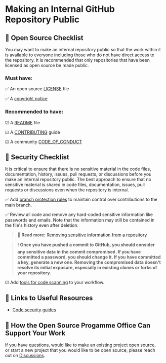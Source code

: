 # Making an Internal GitHub Repository Public

## 📃 Open Source Checklist

You may want to make an internal repository public so that the work within it is available to everyone including those who do not have direct access to the repository. It is recommended that only repositories that have been licensed as open source be made public.

### Must have:

✅ An open source [LICENSE](choosing_a_license.md#license-reference) file

✅ A [copyright notice](choosing_a_license.md#copyright-notice)

### Recommended to have:

☑ A [README](sample_readme.md) file

☑ A [CONTRIBUTING](developing_contribution_guide.md) guide

☑ A community [CODE_OF_CONDUCT](https://github.com/WorldHealthOrganization/open-source-communication-channel/blob/main/CODE_OF_CONDUCT.md ':target=_blank') 

## 🔐 Security Checklist

It is critical to ensure that there is no sensitive material in the code files, documentation, history, issues, pull requests, or discussions before you make an internal repository public. The best approach to ensure that no sensitive material is shared in code files, documentation, issues, pull requests or discussions even when the repository is internal.

✅ Add [branch protection rules](https://docs.github.com/en/repositories/configuring-branches-and-merges-in-your-repository/defining-the-mergeability-of-pull-requests/about-protected-branches ':target=_blank') to maintain control over contributions to the main branch.

✅ Review all code and remove any hard-coded sensitive information like passwords and emails. Note that the information may still be contained in the file's history even after deletion. 

> 📖 **Read more:** [Removing sensitive information from a repository](https://docs.github.com/en/authentication/keeping-your-account-and-data-secure/removing-sensitive-data-from-a-repository ':target=_blank')

> ❗ **Once you have pushed a commit to GitHub, you should consider any sensitive data in the commit compromised. If you have committed a password, you should change it. If you have committed a key, generate a new one. Removing the compromised data doesn't resolve its initial exposure, especially in existing clones or forks of your repository.**

☑ Add [tools for code scanning](https://docs.github.com/en/code-security/code-scanning/automatically-scanning-your-code-for-vulnerabilities-and-errors/about-code-scanning#about-tools-for-code-scanning ':target=_blank') to your workflow.

## 🔗 Links to Useful Resources

- [Code security guides](https://docs.github.com/en/code-security/guides)

## 💬 How the Open Source Progamme Office Can Support Your Work

If you have questions, would like to make an existing project open source, or start a new project that you would like to be open source, please reach out on [Discussions](https://github.com/WorldHealthOrganization/open-source-communication-channel/discussions).
